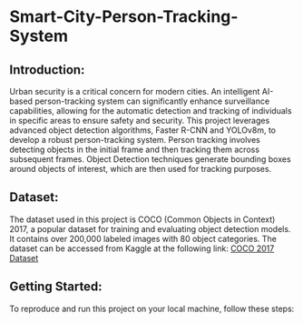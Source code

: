 # Smart-City-Person-Tracking-System

## Introduction:
Urban security is a critical concern for modern cities. An intelligent AI-based person-tracking system can significantly enhance surveillance capabilities, allowing for the automatic detection and tracking of individuals in specific areas to ensure safety and security. This project leverages advanced object detection algorithms, Faster R-CNN and YOLOv8m, to develop a robust person-tracking system.
Person tracking involves detecting objects in the initial frame and then tracking them across subsequent frames. Object Detection techniques generate bounding boxes around objects of interest, which are then used for tracking purposes.

## Dataset:
The dataset used in this project is COCO (Common Objects in Context) 2017, a popular dataset for training and evaluating object detection models. It contains over 200,000 labeled images with 80 object categories. The dataset can be accessed from Kaggle at the following link: [COCO 2017 Dataset](https://www.kaggle.com/datasets/awsaf49/coco-2017-dataset)

## Getting Started:
To reproduce and run this project on your local machine, follow these steps:
